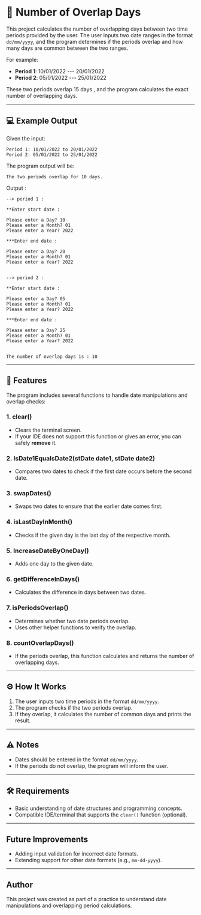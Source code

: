 #                 📅  Number of Overlap Days

This project calculates the number of overlapping days between two time periods provided by the user. The user inputs two date ranges in the format `dd/mm/yyyy`, and the program determines if the periods overlap and how many days are common between the two ranges.

For example:
- **Period 1**: 10/01/2022 --- 20/01/2022
- **Period 2**: 05/01/2022 --- 25/01/2022

These two periods overlap 15 days  , and the program calculates the exact number of overlapping days.

---

## 💻  Example Output

Given the input:

```
Period 1: 10/01/2022 to 20/01/2022
Period 2: 05/01/2022 to 25/01/2022
```

The program output will be:

```
The two periods overlap for 10 days.

```

Output : 

```
--> period 1 :

**Enter start date :

Please enter a Day? 10
Please enter a Month? 01
Please enter a Year? 2022

***Enter end date :

Please enter a Day? 20
Please enter a Month? 01
Please enter a Year? 2022


--> period 2 :

**Enter start date :

Please enter a Day? 05
Please enter a Month? 01
Please enter a Year? 2022

***Enter end date :

Please enter a Day? 25
Please enter a Month? 01
Please enter a Year? 2022


The number of overlap days is : 10
```

---



## 🚀  Features

The program includes several functions to handle date manipulations and overlap checks:

### 1. **clear()**
- Clears the terminal screen.
- If your IDE does not support this function or gives an error, you can safely **remove** it.

### 2. **IsDate1EqualsDate2(stDate date1, stDate date2)**
- Compares two dates to check if the first date occurs before the second date.

### 3. **swapDates()**
- Swaps two dates to ensure that the earlier date comes first.

### 4. **isLastDayInMonth()**
- Checks if the given day is the last day of the respective month.

### 5. **IncreaseDateByOneDay()**
- Adds one day to the given date.

### 6. **getDifferenceInDays()**
- Calculates the difference in days between two dates.

### 7. **isPeriodsOverlap()**
- Determines whether two date periods overlap.
- Uses other helper functions to verify the overlap.

### 8. **countOverlapDays()**
- If the periods overlap, this function calculates and returns the number of overlapping days.

---

## ⚙️ How It Works
1. The user inputs two time periods in the format `dd/mm/yyyy`.
2. The program checks if the two periods overlap.
3. If they overlap, it calculates the number of common days and prints the result.



---

## ⚠️ Notes
- Dates should be entered in the format `dd/mm/yyyy`.
- If the periods do not overlap, the program will inform the user.

---

## 🛠️ Requirements
- Basic understanding of date structures and programming concepts.
- Compatible IDE/terminal that supports the `clear()` function (optional).

---

## Future Improvements
- Adding input validation for incorrect date formats.
- Extending support for other date formats (e.g., `mm-dd-yyyy`).

---

## Author
This project was created as part of a practice to understand date manipulations and overlapping period calculations.